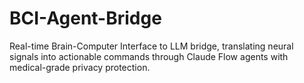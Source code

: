 # BCI-Agent-Bridge
Real-time Brain-Computer Interface to LLM bridge, translating neural signals into actionable commands through Claude Flow agents with medical-grade privacy protection.
